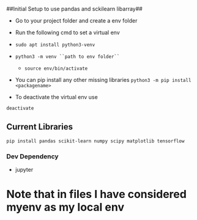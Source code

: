 ##Initial Setup to use pandas and sckilearn libarray##
- Go to your project folder and create a env folder
- Run the following cmd to set a virtual env
- ```
  sudo apt install python3-venv
  ```
- ```
  python3 -m venv ``path to env folder``
  ```

  - ```
    source env/bin/activate
    ```
- You can pip install any other missing libraries
``` python3 -m pip install <packagename> ```
- To deactivate the virtual env use
```
deactivate
```
## Current Libraries
`pip install pandas scikit-learn numpy scipy matplotlib tensorflow`
### Dev Dependency
- jupyter  

# Note that in files I have considered myenv as my local env #
  

